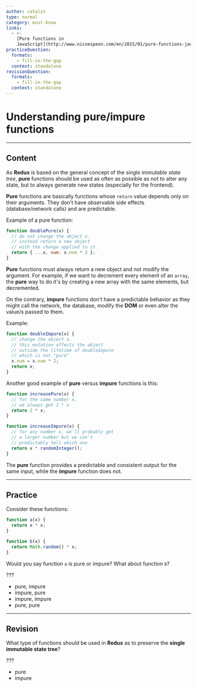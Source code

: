 ```yaml
---
author: catalin
type: normal
category: must-know
links:
  - >-
    [Pure functions in
    JavaScript](http://www.nicoespeon.com/en/2015/01/pure-functions-javascript/){website}
practiceQuestion:
  formats:
    - fill-in-the-gap
  context: standalone
revisionQuestion:
  formats:
    - fill-in-the-gap
  context: standalone
---
```


# Understanding **pure/impure** functions


---

## Content

As **Redux** is based on the general concept of the *single immutable state tree*, **pure** functions should be used as often as possible as not to alter any state, but to always generate new states (especially for the frontend).

**Pure** functions are basically functions whose `return` value depends only on their arguments. They don't have observable side effects (database/network calls) and are predictable.

Example of a pure function:

```javascript
function doublePure(x) {
  // do not change the object x.
  // instead return a new object
  // with the change applied to it.
  return { ...x, num: x.num * 2 };
}
```

**Pure** functions must always return a new object and not modify the argument. For example, if we want to decrement every element of an `array`, the **pure** way to do it's by creating a new array with the same elements, but decremented.

On the contrary, **impure** functions don't have a predictable behavior as they might call the network, the database, modify the **DOM** or even alter the value/s passed to them.

Example:

```javascript
function doubleImpure(x) {
  // change the object x.
  // this mutation affects the object
  // outside the lifetime of doubleImpure
  // which is not "pure"
  x.num = x.num * 2;
  return x;
}
```

Another good example of **pure** versus **impure**  functions is this:

```js
function increasePure(x) {
  // for the same number x, 
  // we always get 2 * x
  return 2 * x;
}

function increaseImpure(x) {
  // for any number x, we'll probably get
  // a larger number but we can't
  // predictably tell which one
  return x * randomInteger();
}
```

The **pure** function provides a predictable and consistent output for the same input, while the **impure** function does not.


---

## Practice

Consider these functions:

```javascript
function a(x) {
  return x * x;
}

function b(x) {
  return Math.random() * x;
}
```

Would you say function `a` is pure or impure? What about function `b`?

???

- pure, impure
- impure, pure
- impure, impure
- pure, pure


---

## Revision

What type of functions should be used in **Redux** as to preserve the **single immutable state tree**?

???

- pure
- impure
